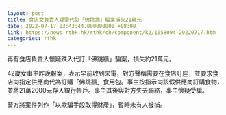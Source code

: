 ```yaml
---
layout: post
title: 食店女負責人疑墮代訂「佛跳牆」騙案損失21萬元
date: 2022-07-17 03:43:44.000000000 +08:00
link: https://news.rthk.hk/rthk/ch/component/k2/1658094-20220717.htm
categories: rthk
---
```


再有食店負責人懷疑跌入代訂「佛跳牆」騙案，損失約21萬元。

42歲女事主昨晚報案，表示早前收到來電，對方聲稱需要在食店訂座，並要求食店向指定供應商代為訂購「佛跳牆」食用包。事主按指示向該假供應商訂購食物，並將21萬2000元存入銀行帳戶。事主其後與對方失去聯絡，事主懷疑受騙。

警方將案件列作「以欺騙手段取得財產」，暫時未有人被捕。
